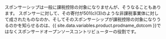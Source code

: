スポンサーシップは一般に課税控除の対象になりませんが、そうなることもあります。 スポンサーに対して、その寄付が501(c)(3)のような非課税事業体に対して成されたものなのか、そしてそのスポンサーシップが課税控除の対象になりうるのかを知らせるのは、{{ site.data.variables.product.prodname_dotcom }}ではなくスポンサードオープンソースコントリビューターの役割です。
